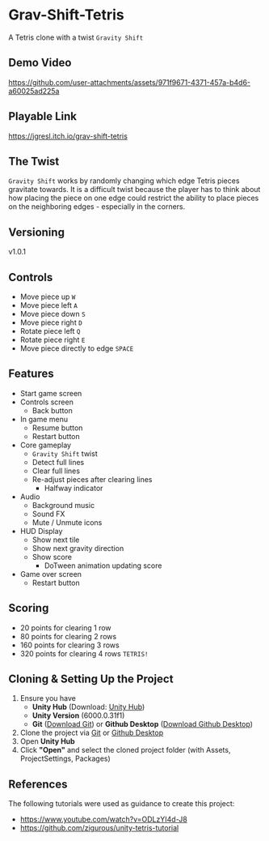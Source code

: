 ﻿# Grav-Shift-Tetris
A Tetris clone with a twist `Gravity Shift`

## Demo Video
https://github.com/user-attachments/assets/971f9671-4371-457a-b4d6-a60025ad225a

## Playable Link
https://jgresl.itch.io/grav-shift-tetris

## The Twist
`Gravity Shift` works by randomly changing which edge Tetris pieces gravitate towards. It is a difficult twist because the player has to think about how placing the piece on one edge could restrict the ability to place pieces on the neighboring edges - especially in the corners.

## Versioning
v1.0.1

## Controls
- Move piece up `W`
- Move piece left `A`
- Move piece down `S`
- Move piece right `D`
- Rotate piece left `Q`
- Rotate piece right `E`
- Move piece directly to edge `SPACE`

## Features
- Start game screen
- Controls screen
    - Back button
- In game menu
    - Resume button
    - Restart button
- Core gameplay
    - `Gravity Shift` twist
    - Detect full lines
    - Clear full lines
    - Re-adjust pieces after clearing lines
        - Halfway indicator
- Audio
    - Background music
    - Sound FX
    - Mute / Unmute icons
- HUD Display
    - Show next tile
    - Show next gravity direction
    - Show score
        - DoTween animation updating score
- Game over screen
    - Restart button

## Scoring
- 20 points for clearing 1 row
- 80 points for clearing 2 rows
- 160 points for clearing 3 rows
- 320 points for clearing 4 rows `TETRIS!`

## Cloning & Setting Up the Project
1. Ensure you have
	- **Unity Hub** (Download: [Unity Hub](https://unity.com/download))
	- **Unity Version** (6000.0.31f1)
	- **Git** ([Download Git](https://git-scm.com/)) or **Github Desktop** ([Download Github Desktop](https://desktop.github.com/download/))
2. Clone the project via [Git](https://docs.github.com/en/repositories/creating-and-managing-repositories/cloning-a-repository?tool=cli) or [Github Desktop](https://docs.github.com/en/repositories/creating-and-managing-repositories/cloning-a-repository?tool=desktop)
3. Open **Unity Hub**
4. Click **"Open"** and select the cloned project folder (with Assets, ProjectSettings, Packages)

## References
The following tutorials were used as guidance to create this project:
- https://www.youtube.com/watch?v=ODLzYI4d-J8
- https://github.com/zigurous/unity-tetris-tutorial